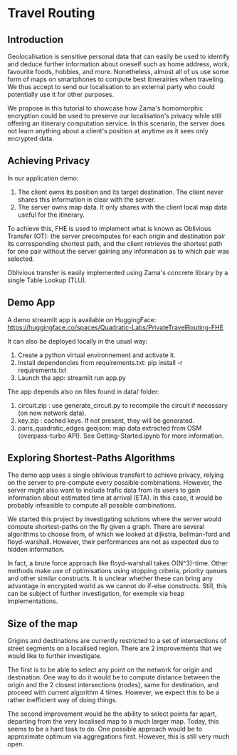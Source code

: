 # Travel Routing
## Introduction
Geolocalisation is sensitive personal data that can easily be used to identify and deduce further information about oneself such as home address, work, favourite foods, hobbies, and more.
Nonetheless, almost all of us use some form of maps on smartphones to compute best itinerairies when traveling.
We thus accept to send our localisation to an external party who could potentially use it for other purposes.

We propose in this tutorial to showcase how Zama's homomorphic encryption could be used to preserve our localisation's privacy while still offering an itinerary computation service. 
In this scenario, the server does not learn anything about a client's position at anytime as it sees only encrypted data.

## Achieving Privacy
In our application demo:

  1. The client owns its position and its target destination. The client never shares this information in clear with the server.
  1. The server owns map data. It only shares with the client local map data useful for the itinerary.

To achieve this, FHE is used to implement what is known as Oblivious Transfer (OT): the server precomputes for each origin and destination pair its corresponding shortest path, and the client retrieves the shortest path for one pair without the server gaining any information as to which pair was selected.

Oblivious transfer is easily implemented using Zama's concrete library by a single Table Lookup (TLU).

## Demo App
A demo streamlit app is available on HuggingFace: https://huggingface.co/spaces/Quadratic-Labs/PrivateTravelRouting-FHE

It can also be deployed locally in the usual way:

  1. Create a python virtual environnement and activate it.
  1. Install dependencies from requirements.txt:  pip install -r requirements.txt
  1. Launch the app: streamlit run app.py
  
The app depends also on files found in data/ folder:

  1. circuit.zip : use generate_circuit.py to recompile the circuit if necessary (on new network data).
  1. key.zip : cached keys. If not present, they will be generated.
  1. paris_quadratic_edges.geojson: map data extracted from OSM (overpass-turbo API). See Getting-Started.ipynb for more information.


## Exploring Shortest-Paths Algorithms
The demo app uses a single oblivious transfert to achieve privacy, relying on the server to pre-compute every possible combinations. However, the server might also want to include trafic data from its users to gain information about estimated time at arrival (ETA). In this case, it would be probably infeasible to compute all possible combinations.

We started this project by investigating solutions where the server would compute shortest-paths on the fly given a graph. 
There are several algorithms to choose from, of which we looked at dijkstra, bellman-ford and floyd-warshall. However, their performances are not as expected due to hidden information.

In fact, a brute force approach like floyd-warshall takes O(N^3)-time. Other methods make use of optimisations using stopping criteria, priority queues and other similar constructs. It is unclear whether these can bring any advantage in encrypted world as we cannot do if-else constructs. Still, this can be subject of further investigation, for exemple via heap implementations.

## Size of the map
Origins and destinations are currently restricted to a set of intersections of street segments on a localised region. There are 2 improvements that we would like to further investigate.

The first is to be able to select any point on the network for origin and destination. One way to do it would be to compute distance between the origin and the 2 closest intersections (nodes), same for destination, and proceed with current algorithm 4 times. However, we expect this to be a rather inefficient way of doing things.

The second improvement would be the ability to select points far apart, departing from the very localised map to a much larger map. Today, this seems to be a hard task to do. One possible approach would be to approximate optimum via aggregations first. However, this is still very much open.
